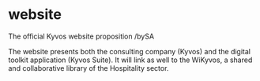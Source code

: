 # website
The official Kyvos website proposition /bySA

The website presents both the consulting company (Kyvos) and the digital toolkit application (Kyvos Suite).
It will link as well to the WiKyvos, a shared and collaborative library of the Hospitality sector.
